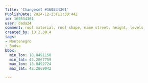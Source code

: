 ```yaml
---
Title: 'Changeset #160534361'
PublishDate: 2024-12-23T11:30:44Z
id: 160534361
user: dada24
comment: roof material, roof shape, name street, height, levels
created_by: iD 2.30.4
tags:
- Montenegro
- Budva
bbox:
  min_lon: 18.8491158
  min_lat: 42.2867759
  max_lon: 18.8492724
  max_lat: 42.2869042

---
```

